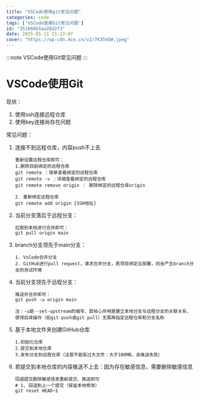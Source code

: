 ```yaml
---
title: "VSCode使用git常见问题"
categories: code
tags: ['VSCode使用Git常见问题']
id: "351660b5aa28d2f3"
date: 2025-05-11 21:13:07
cover: "https://wp-cdn.4ce.cn/v2/7K35VGW.jpeg"
---
```


:::note
VSCode使用Git常见问题
:::

# VSCode使用Git

现状：

1. 使用ssh连接远程仓库
2. 使用key连接尚存在问题

常见问题：

1. 连接不到远程仓库，内容push不上去

    ```
    重新设置远程仓库即可：
    1.删除目前绑定的远程仓库
    git remote ：简单查看绑定的远程仓库
    git remote -v ：详细查看绑定的远程仓库
    git remote remove origin ： 删除绑定的远程仓库origin
    
    2. 重新绑定远程仓库
    git remote add origin [SSH地址]
    ```

2. 当前分支落后于远程分支：

    ```
    拉取到本地进行合并即可：
    git pull origin main
    ```

3. branch分支领先于main分支：

    ```
    1. VsCode合并分支
    2. GitHub进行pull request，请求合并分支，若项目绑定云部署，则会产生branch分支的测试环境
    ```

4. 当前分支领先于远程分支：

    ```
    推送并合并即可：
    git push -u origin main
    
    注：-u是--set-upstream的缩写，其核心作用是建立本地分支与远程分支的关联关系，使得后续操作（如git push或git pull）无需再指定远程仓库和分支名称
    ```

5. 基于本地文件夹创建GitHub仓库

    ```
    1.初始化仓库
    2.提交到本地仓库
    3.发布分支到远程仓库（注意不能有过大文件：大于100MB，会推送失败）
    ```

6. 若提交到本地仓库的内容推送不上去：因为存在敏感信息，需要删除敏感信息

    ```
    回退提交删除敏感信息重新提交、推送即可
    # 1. 回退到上一个提交（保留本地修改）
    git reset HEAD~1
    ```

    

